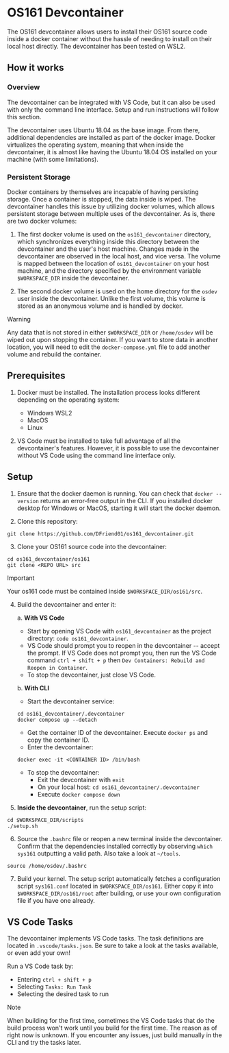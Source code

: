 # OS161 Devcontainer

The OS161 devcontainer allows users to install their OS161 source code inside a docker
container without the hassle of needing to install on their local host directly. The
devcontainer has been tested on WSL2.

## How it works

### Overview

The devcontainer can be integrated with VS Code, but it can also be used with only the
command line interface. Setup and run instructions will follow this section.

The devcontainer uses Ubuntu 18.04 as the base image. From there, additional dependencies
are installed as part of the docker image. Docker virtualizes the operating system, meaning
that when inside the devcontainer, it is almost like having the Ubuntu 18.04 OS installed
on your machine (with some limitations).

### Persistent Storage

Docker containers by themselves are incapable of having persisting storage. Once a container is stopped,
the data inside is wiped. The devcontainer handles this issue by utilizing docker volumes, which
allows persistent storage between multiple uses of the devcontainer. As is, there are two docker volumes:

1. The first docker volume is used on the `os161_devcontainer` directory, which synchronizes everything
inside this directory between the devcontainer and the user's host machine. Changes made in the devcontainer
are observed in the local host, and vice versa. The volume is mapped between the location of `os161_devcontainer`
on your host machine, and the directory specified by the environment variable `$WORKSPACE_DIR` inside the
devcontainer.

2. The second docker volume is used on the home directory for the `osdev` user inside the devcontainer.
Unlike the first volume, this volume is stored as an anonymous volume and is handled by docker.

> [!WARNING]
> Any data that is not stored in either `$WORKSPACE_DIR` or `/home/osdev` will be wiped out upon
> stopping the container. If you want to store data in another location, you will need to edit
> the `docker-compose.yml` file to add another volume and rebuild the container.

## Prerequisites

1. Docker must be installed. The installation process looks different depending on the operating system:
    - Windows WSL2
    - MacOS
    - Linux

2. VS Code must be installed to take full advantage of all the devcontainer's features. However, it is
possible to use the devcontainer without VS Code using the command line interface only.

## Setup

1. Ensure that the docker daemon is running. You can check that `docker --version` returns an error-free
output in the CLI. If you installed docker desktop for Windows or MacOS, starting it will start the
docker daemon.

2. Clone this repository:

```
git clone https://github.com/DFriend01/os161_devcontainer.git
```

3. Clone your OS161 source code into the devcontainer:

```
cd os161_devcontainer/os161
git clone <REPO URL> src
```

> [!IMPORTANT]
> Your os161 code must be contained inside `$WORKSPACE_DIR/os161/src`.

4. Build the devcontainer and enter it:

    a. **With VS Code**
        
    - Start by opening VS Code with `os161_devcontainer` as the project directory: `code os161_devcontainer`.
    - VS Code should prompt you to reopen in the devcontainer -- accept the prompt. If VS Code does not prompt
        you, then run the VS Code command `ctrl + shift + p` then `Dev Containers: Rebuild and Reopen in Container`.
    - To stop the devcontainer, just close VS Code.

    b. **With CLI**

    - Start the devcontainer service:

    ```
    cd os161_devcontainer/.devcontainer
    docker compose up --detach
    ```

    - Get the container ID of the devcontainer. Execute `docker ps` and copy the container ID.
    - Enter the devcontainer:

    ```
    docker exec -it <CONTAINER ID> /bin/bash
    ```

    - To stop the devcontainer:
        - Exit the devcontainer with `exit`
        - On your local host: `cd os161_devcontainer/.devcontainer`
        - Execute `docker compose down`

5. **Inside the devcontainer**, run the setup script:

```
cd $WORKSPACE_DIR/scripts
./setup.sh
```

6. Source the `.bashrc` file or reopen a new terminal inside the devcontainer. Confirm that the dependencies installed correctly by observing `which sys161` outputting
a valid path. Also take a look at `~/tools`.

```
source /home/osdev/.bashrc
```


7. Build your kernel. The setup script automatically fetches a configuration script `sys161.conf` located in
`$WORKSPACE_DIR/os161`. Either copy it into `$WORKSPACE_DIR/os161/root` after building, or use your own
configuration file if you have one already.

## VS Code Tasks

The devcontainer implements VS Code tasks. The task definitions are located in `.vscode/tasks.json`. Be sure to
take a look at the tasks available, or even add your own!

Run a VS Code task by:
- Entering `ctrl + shift + p`
- Selecting `Tasks: Run Task`
- Selecting the desired task to run

> [!NOTE]
> When building for the first time, sometimes the VS Code tasks that do the build process won't work until
> you build for the first time. The reason as of right now is unknown. If you encounter any issues, just
> build manually in the CLI and try the tasks later.

